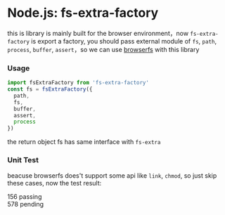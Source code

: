 Node.js: fs-extra-factory
=================

this is library is mainly built for the browser environment，now `fs-extra-factory` is export a factory, you should pass external module of `fs`, `path`, `process`, `buffer`, `assert`，so we can use [browserfs](https://github.com/jvilk/BrowserFS) with this library


### Usage
```js
import fsExtraFactory from 'fs-extra-factory'
const fs = fsExtraFactory({
  path,
  fs,
  buffer,
  assert,
  process
})
```
the return object fs has same interface with `fs-extra`

### Unit Test
beacuse browserfs does't support some api like `link`, `chmod`, so just skip these cases, now the test result:

156 passing<br/>
578 pending
